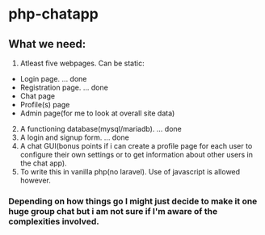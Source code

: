 # php-chatapp

## What we need:

1. Atleast five webpages. Can be static:
* Login page. ... done
* Registration page. ... done
* Chat page
* Profile(s) page
* Admin page(for me to look at overall site data)
2. A functioning database(mysql/mariadb). ... done
3. A login and signup form. ... done
4. A chat GUI(bonus points if i can create a profile page for each user to configure their own settings or to get information about other users in the chat app).
5. To write this in vanilla php(no laravel). Use of javascript is allowed however.

### Depending on how things go I might just decide to make it one huge group chat but i am not sure if I'm aware of the complexities involved.
